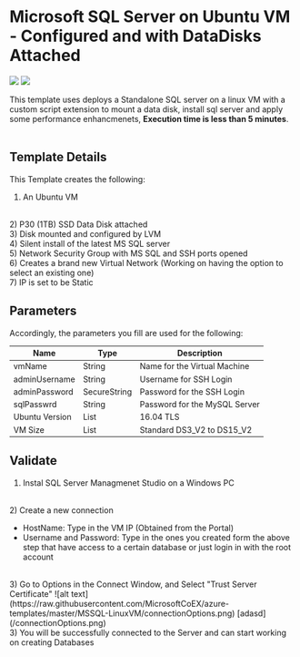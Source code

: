 

# Microsoft SQL Server on Ubuntu VM - Configured and with DataDisks Attached

<a href="https://portal.azure.com/#create/Microsoft.Template/uri/https%3A%2F%2Fraw.githubusercontent.com%2FMicrosoftCoEX%2Fazure-templates%2Fmaster%2FMSSQL-LinuxVM%2Fazuredeploy.json" target="_blank"><img src="http://azuredeploy.net/deploybutton.png"/></a> <a href="http://armviz.io/#/?load=https%3A%2F%2Fraw.githubusercontent.com%2FMicrosoftCoEX%2Fazure-templates%2Fmaster%2FMSSQL-LinuxVM%2Fazuredeploy.json" target="_blank">
    <img src="http://armviz.io/visualizebutton.png"/>
</a>


This template uses deploys a Standalone SQL server on a linux VM with a custom script extension to mount a data disk, install sql server and apply some performance enhancmenets, <b>Execution time is less than 5 minutes</b>.
<br/>
<br/>
## Template Details
This Template creates the following:
<br/>
1) An Ubuntu VM
<br/>
2) P30 (1TB) SSD Data Disk attached
<br/>
3) Disk mounted and configured by LVM
<br/>
4) Silent install of the latest MS SQL server
<br/>
5) Network Security Group with MS SQL and SSH ports opened
<br>
6) Creates a brand new Virtual Network (Working on having the option to select an existing one)
<br/>
7) IP is set to be Static

## Parameters
Accordingly, the parameters you fill are used for the following:

| Name| Type           | Description |
| ------------- | ------------- | ------------- |
| vmName  | String | Name for the Virtual Machine |
| adminUsername  | String | Username for SSH Login |
| adminPassword | SecureString | Password for the SSH Login |
| sqlPasswrd | String | Password for the MySQL Server |
| Ubuntu Version  | List | 16.04 TLS | 
| VM Size | List | Standard DS3_V2 to DS15_V2 |


## Validate
1) Instal SQL Server Managmenet Studio on a Windows PC
<br/>
2) Create a new connection
<ul>
<li>
    HostName: Type in the VM IP (Obtained from the Portal)
    </li>
    <li>
    Username and Password: Type in the ones you created form the above step that have access to a certain database or just login in with the root account
    </li>
</ul>
<br/>
3) Go to Options in the Connect Window, and Select "Trust Server Certificate"
![alt text](https://raw.githubusercontent.com/MicrosoftCoEX/azure-templates/master/MSSQL-LinuxVM/connectionOptions.png)
[adasd](/connectionOptions.png)
<br/>
3) You will be successfully connected to the Server and can start working on creating Databases
